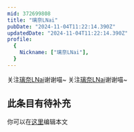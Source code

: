 ```yaml
---
mid: 372699808
title: "璃奈LNai"
pubDate: "2024-11-04T11:22:14.390Z"
updatedDate: "2024-11-04T11:22:14.390Z"
profile:
  {
    Nickname: ["璃奈LNai"],
  }
---
```


关注[璃奈LNai](https://space.bilibili.com/372699808)谢谢喵~ 关注[璃奈LNai](https://space.bilibili.com/372699808)谢谢喵~

## 此条目有待补充
你可以在[这里](https://github.com/Yuhanawa/VTuber.ICU/edit/master/src/content/v/璃奈LNai/index.md)编辑本文
